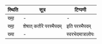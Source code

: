 | स्थिति | सूत्र | टिप्पणी |
| ----- | ------- | ------ |
| ख्या॒ | - | - |
| ख्या॒ | शेषात् कर्तरि परस्मैपदम् | इति परस्मैपदम् |
| ख्या | - | स्वरभेदमात्रालोपः |
